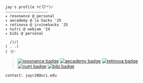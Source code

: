 ```
jay's profile ٩(ˊᗜˋ*)ﾉ 
⎯⎯⎯⎯⎯⎯⎯⎯⎯⎯⎯⎯⎯⎯⎯⎯⎯⎯⎯⎯⎯⎯⎯
✦ resonance @ personal
✦ aecademy @ la hacks '25
✦ retinova @ irvinehacks '25
✦ nutri @ webjam '24
✦ bibi @ personal

  /)/)
( . .)
( づ♡
```
> [![resonance badge](https://img.shields.io/badge/personal-resonance-C0CFB2?labelColor=f1ebe1)](https://github.com/jayc-10/resonance) [![aecademy badge](https://img.shields.io/badge/lahacks-aecademy-C0CFB2?labelColor=f1ebe1)](https://github.com/NoNathan17/aecademy) [![retinova badge](https://img.shields.io/badge/irvinehacks-retinova-C0CFB2?labelColor=f1ebe1)](https://github.com/baller7215/retinova) [![nutri badge](https://img.shields.io/badge/webjam-nutri-C0CFB2?labelColor=f1ebe1)](https://github.com/NoNathan17/nutri) [![bibi badge](https://img.shields.io/badge/personal-bibi-C0CFB2?labelColor=f1ebe1)](https://github.com/jayc-10/bibi)

```
contact: jayc10@uci.edu
```
